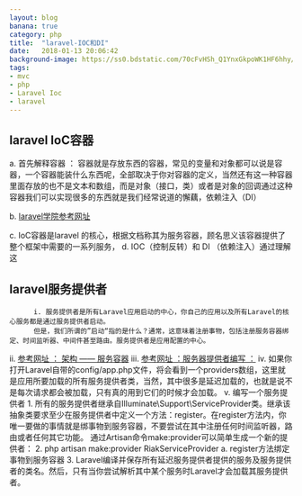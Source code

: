```yaml
---
layout: blog
banana: true
category: php
title:  "laravel-IOC和DI"
date:   2018-01-13 20:06:42
background-image: https://ss0.bdstatic.com/70cFvHSh_Q1YnxGkpoWK1HF6hhy/it/u=947933790,1726602414&fm=27&gp=0.jpg
tags:
- mvc
- php
- Laravel Ioc
- laravel
---
```


## laravel IoC容器
a. 首先解释容器 ： 容器就是存放东西的容器，常见的变量和对象都可以说是容器，一个容器能装什么东西呢，全部取决于你对容器的定义，当然还有这一种容器里面存放的也不是文本和数组，而是对象（接口，类）或者是对象的回调通过这种容器我们可以实现很多的东西就是我们经常说道的懈藕，依赖注入（DI）

b. [laravel学院参考网址](http://laravelacademy.org/post/769.html "laravel学院参考网址")

c. IoC容器是laravel 的核心，根据文档称其为服务容器，顾名思义该容器提供了整个框架中需要的一系列服务，
d. IOC（控制反转）和 DI （依赖注入）通过理解这

## laravel服务提供者
          i. 服务提供者是所有Laravel应用启动的中心，你自己的应用以及所有Laravel的核心服务都是通过服务提供者启动。
          但是，我们所谓的”启动“指的是什么？通常，这意味着注册事物，包括注册服务容器绑定、时间监听器、中间件甚至路由。服务提供者是应用配置的中心。
ii. [参考网址 ： 架构 —— 服务容器](http://laravelacademy.org/post/93.html "参考网址 ： 架构 —— 服务容器")
iii. [参考网址 ：服务器提供者编写 ：](http://laravelacademy.org/post/91.html "参考网址 ：服务器提供者编写 ：")
          iv. 如果你打开Laravel自带的config/app.php文件，将会看到一个providers数组，这里就是应用所要加载的所有服务提供者类，当然，其中很多是延迟加载的，也就是说不是每次请求都会被加载，只有真的用到它们的时候才会加载。
          v. 编写一个服务提供者
              1. 所有的服务提供者继承自Illuminate\Support\ServiceProvider类。继承该抽象类要求至少在服务提供者中定义一个方法：register。在register方法内，你唯一要做的事情就是绑事物到服务容器，不要尝试在其中注册任何时间监听器，路由或者任何其它功能。
			  通过Artisan命令make:provider可以简单生成一个新的提供者：
              2. php artisan make:provider RiakServiceProvider
                  a. register方法绑定事物到服务容器
              3. Laravel编译并保存所有延迟服务提供者提供的服务及服务提供者的类名。然后，只有当你尝试解析其中某个服务时Laravel才会加载其服务提供者。